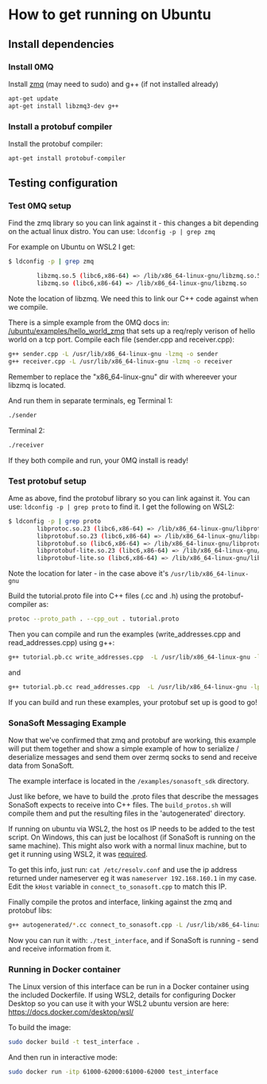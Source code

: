 # How to get running on Ubuntu
## Install dependencies

### Install 0MQ
Install [zmq](https://zeromq.org/download/) (may need to sudo) and g++ (if
not installed already)
```bash
apt-get update
apt-get install libzmq3-dev g++
```

### Install a protobuf compiler
Install the protobuf compiler:
```bash
apt-get install protobuf-compiler
```

## Testing configuration
### Test 0MQ setup
Find the zmq library so you can link against it - this changes a bit depending
on the actual linux distro. You can use: `ldconfig -p | grep zmq`

For example on Ubuntu on WSL2 I get:
```bash
$ ldconfig -p | grep zmq

        libzmq.so.5 (libc6,x86-64) => /lib/x86_64-linux-gnu/libzmq.so.5
        libzmq.so (libc6,x86-64) => /lib/x86_64-linux-gnu/libzmq.so

```
Note the location of libzmq. We need this to link our C++ code against when we
compile.

There is a simple example from the 0MQ docs in:
[/ubuntu/examples/hello_world_zmq](/ubuntu/examples/hello_world_zmq) that sets up a req/reply 
verison of hello world on a tcp port.
Compile each file (sender.cpp and receiver.cpp): 
```bash
g++ sender.cpp -L /usr/lib/x86_64-linux-gnu -lzmq -o sender
g++ receiver.cpp -L /usr/lib/x86_64-linux-gnu -lzmq -o receiver
```
Remember to replace the "x86_64-linux-gnu" dir with whereever your libzmq is
located.

And run them in separate terminals, eg Terminal 1:
```bash
./sender
```
Terminal 2:
```bash
./receiver
```
If they both compile and run, your 0MQ install is ready!

### Test protobuf setup

Ame as above, find the protobuf library so you can link against it. You can use:
`ldconfig -p | grep proto` to find it. I get the following on WSL2:

```bash
$ ldconfig -p | grep proto
        libprotoc.so.23 (libc6,x86-64) => /lib/x86_64-linux-gnu/libprotoc.so.23
        libprotobuf.so.23 (libc6,x86-64) => /lib/x86_64-linux-gnu/libprotobuf.so.23
        libprotobuf.so (libc6,x86-64) => /lib/x86_64-linux-gnu/libprotobuf.so
        libprotobuf-lite.so.23 (libc6,x86-64) => /lib/x86_64-linux-gnu/libprotobuf-lite.so.23
        libprotobuf-lite.so (libc6,x86-64) => /lib/x86_64-linux-gnu/libprotobuf-lite.so
```
Note the location for later - in the case above it's `/usr/lib/x86_64-linux-gnu`

Build the tutorial.proto file into C++ files (.cc and .h) using the protobuf-compiler
as:
```bash
protoc --proto_path . --cpp_out . tutorial.proto
```
Then you can compile and run the examples (write_addresses.cpp and
read_addresses.cpp) using g++:

```bash
g++ tutorial.pb.cc write_addresses.cpp  -L /usr/lib/x86_64-linux-gnu -lprotobuf -o write
```

and
```bash
g++ tutorial.pb.cc read_addresses.cpp  -L /usr/lib/x86_64-linux-gnu -lprotobuf -o read
```

If you can build and run these examples, your protobuf set up is good to go!

### SonaSoft Messaging Example
Now that we've confirmed that zmq and protobuf are working, this example will
put them together and show a simple example of how to serialize / deserialize
messages and send them over zermq socks to send and receive data from SonaSoft.

The example interface is located in the `/examples/sonasoft_sdk` directory.

Just like before, we have to build the .proto files that describe the messages
SonaSoft expects to receive into C++ files. The `build_protos.sh` will compile
them and put the resulting files in the 'autogenerated' directory.

If running on ubuntu via WSL2, the host os IP needs to be added to the test
script. On Windows, this can just be localhost (if SonaSoft is running on the
same machine). This might also work with a normal linux machine, but to get it
running using WSL2, it was [required](https://learn.microsoft.com/en-us/windows/wsl/networking).

To get this info, just run: `cat /etc/resolv.conf` and use the ip address
returned under nameserver eg it was `nameserver 192.168.160.1` in my case. Edit
the `kHost` variable in `connect_to_sonasoft.cpp` to match this IP.

Finally compile the protos and interface, linking against the zmq and protobuf libs:
```bash
g++ autogenerated/*.cc connect_to_sonasoft.cpp -L /usr/lib/x86_64-linux-gnu/ -lzmq -lprotobuf -o test_interface
```
Now you can run it with: `./test_interface`, and if SonaSoft is running - send
and receive information from it.

### Running in Docker container
The Linux version of this interface can be run in a Docker container using the
included Dockerfile. If using WSL2, details for configuring Docker Desktop so
you can use it with your WSL2 ubuntu version are here: https://docs.docker.com/desktop/wsl/

To build the image:
```bash
sudo docker build -t test_interface .
```
And then run in interactive mode:
```bash
sudo docker run -itp 61000-62000:61000-62000 test_interface
```


